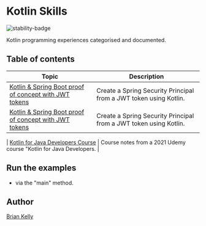 # Kotlin Skills

![stability-badge](https://img.shields.io/badge/stability-Stable-success.svg?style=for-the-badge)

Kotlin programming experiences categorised and documented.


## Table of contents

| Topic                                                                            | Description                                                        |
|----------------------------------------------------------------------------------|--------------------------------------------------------------------|
| [Kotlin & Spring Boot proof of concept with JWT tokens](https://github.com/briankellyco/kotlin-and-jwt) | Create a Spring Security Principal from a JWT token using Kotlin.  |
| <a href="https://github.com/briankellyco/kotlin-and-jwt" target="_blank">Kotlin & Spring Boot proof of concept with JWT tokens</a> | Create a Spring Security Principal from a JWT token using Kotlin.  |

| [Kotlin for Java Developers Course](./udemycourse/README.md)                     | Course notes from a 2021 Udemy course "Kotlin for Java Developers. |


## Run the examples
* via the "main" method.

## Author

[Brian Kelly](https://github.com/briankellyco)






